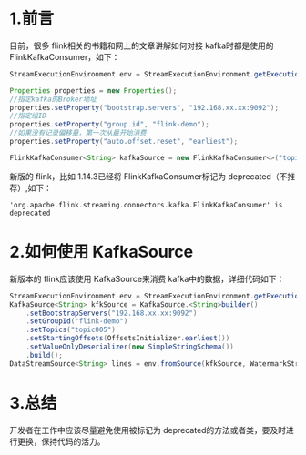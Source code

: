 # 1.前言

目前，很多 flink相关的书籍和网上的文章讲解如何对接 kafka时都是使用的 FlinkKafkaConsumer，如下：

```java
StreamExecutionEnvironment env = StreamExecutionEnvironment.getExecutionEnvironment();

Properties properties = new Properties();
//指定kafka的Broker地址
properties.setProperty("bootstrap.servers", "192.168.xx.xx:9092");
//指定组ID
properties.setProperty("group.id", "flink-demo");
//如果没有记录偏移量，第一次从最开始消费
properties.setProperty("auto.offset.reset", "earliest");

FlinkKafkaConsumer<String> kafkaSource = new FlinkKafkaConsumer<>("topic005", new SimpleStringSchema(), properties);
```

新版的 flink，比如 1.14.3已经将 FlinkKafkaConsumer标记为 deprecated（不推荐）,如下：

```
'org.apache.flink.streaming.connectors.kafka.FlinkKafkaConsumer' is deprecated 
```

# 2.如何使用 KafkaSource

新版本的 flink应该使用 KafkaSource来消费 kafka中的数据，详细代码如下：

```java
StreamExecutionEnvironment env = StreamExecutionEnvironment.getExecutionEnvironment();
KafkaSource<String> kfkSource = KafkaSource.<String>builder()
    .setBootstrapServers("192.168.xx.xx:9092")
    .setGroupId("flink-demo")
    .setTopics("topic005")
    .setStartingOffsets(OffsetsInitializer.earliest())
    .setValueOnlyDeserializer(new SimpleStringSchema())
    .build();
DataStreamSource<String> lines = env.fromSource(kfkSource, WatermarkStrategy.noWatermarks(), "kafka source");
```

# 3.总结

开发者在工作中应该尽量避免使用被标记为 deprecated的方法或者类，要及时进行更换，保持代码的活力。


